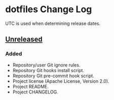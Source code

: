 # dotfiles Change Log
UTC is used when determining release dates.

## [Unreleased](https://github.com/apcountryman/dotfiles/compare/master...develop)
### Added
- Repository/user Git ignore rules.
- Repository Git hooks install script.
- Repository Git pre-commit hook script.
- Project license (Apache License, Version 2.0).
- Project README.
- Project CHANGELOG.
